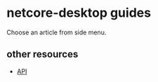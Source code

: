 # netcore-desktop guides

Choose an article from side menu.

## other resources

- [API](../api/index.html)